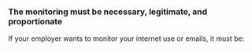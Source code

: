 ###  **The monitoring must be necessary, legitimate, and proportionate**

If your employer wants to monitor your internet use or emails, it must be:
